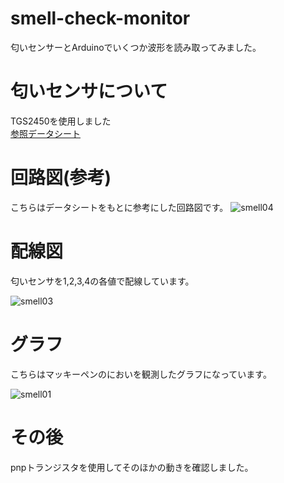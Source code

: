 # smell-check-monitor
匂いセンサーとArduinoでいくつか波形を読み取ってみました。


# 匂いセンサについて
TGS2450を使用しました<br>
[参照データシート](http://akizukidenshi.com/download/ds/figaro/tgs2450_data.pdf?fbclid=IwAR1b4uc1fizaNzl9tkSw7sU-Ha8O01vZBeWaDfFAjqnIe05ftALGFNk_ISQ)



# 回路図(参考)
こちらはデータシートをもとに参考にした回路図です。
![smell04](https://user-images.githubusercontent.com/43441878/82990022-7cc22d80-a036-11ea-8f6f-df6b94a384dc.jpg)


# 配線図
匂いセンサを1,2,3,4の各値で配線しています。

![smell03](https://user-images.githubusercontent.com/43441878/82989833-38369200-a036-11ea-91ae-914073ea9807.png)

# グラフ
こちらはマッキーペンのにおいを観測したグラフになっています。

![smell01](https://user-images.githubusercontent.com/43441878/82989844-3d93dc80-a036-11ea-8e2b-8f16be251a55.png)

# その後
pnpトランジスタを使用してそのほかの動きを確認しました。
